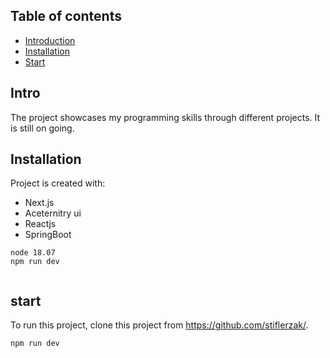 ## Table of contents
* [Introduction](#Intro)
* [Installation](#Installation)
* [Start](#start)

## Intro
The project showcases my programming skills through different projects.
It is still on going.


## Installation
Project is created with:
* Next.js
* Aceternitry ui
* Reactjs
* SpringBoot

```
node 18.07
npm run dev


```
	
## start
To run this project, clone this project from https://github.com/stiflerzak/.

```
npm run dev